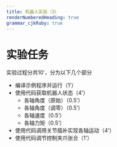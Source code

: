 ```yaml
---
title: 机器人实验（3）
renderNumberedHeading: true
grammar_cjkRuby: true
---
```


# 实验任务
实验过程分共10’，分为以下几个部分
- 编译示例程序并运行（1’）
- 使用代码获取机器人状态（4’）
	- 各轴角度（原始）（0.5‘）
	- 各轴角度（调零）（0.5‘）
	- 各轴速度（0.5‘）
	- 各轴力矩（0.5‘）
- 使用代码调用关节插补实现各轴运动（4‘）
- 使用代码调节控制夹爪张合（1’）